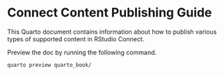 # Connect Content Publishing Guide

This Quarto document contains information about how to publish various types of supported content in RStudio Connect.

Preview the doc by running the following command.

```
quarto preview quarto_book/
```
